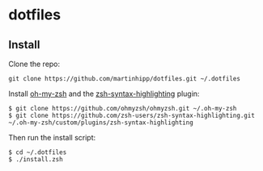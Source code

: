 # dotfiles

## Install

Clone the repo:

```
git clone https://github.com/martinhipp/dotfiles.git ~/.dotfiles
```

Install [oh-my-zsh](https://github.com/ohmyzsh/ohmyzsh) and the [zsh-syntax-highlighting](https://github.com/zsh-users/zsh-syntax-highlighting) plugin:

```
$ git clone https://github.com/ohmyzsh/ohmyzsh.git ~/.oh-my-zsh
$ git clone https://github.com/zsh-users/zsh-syntax-highlighting.git ~/.oh-my-zsh/custom/plugins/zsh-syntax-highlighting
```

Then run the install script:

```
$ cd ~/.dotfiles
$ ./install.zsh
```
